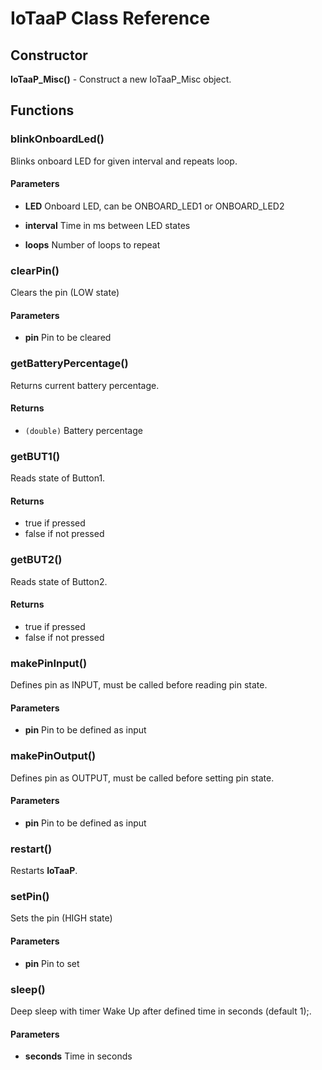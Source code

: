 # IoTaaP Class Reference

## Constructor

**IoTaaP_Misc()** - Construct a new IoTaaP_Misc object.

## Functions

### blinkOnboardLed()
Blinks onboard LED for given interval and repeats loop.
#### Parameters
- **LED**	Onboard LED, can be ONBOARD_LED1 or ONBOARD_LED2

- **interval**	Time in ms between LED states

- **loops**	Number of loops to repeat

### clearPin()
Clears the pin (LOW state)
#### Parameters
- **pin** Pin to be cleared

### getBatteryPercentage()
Returns current battery percentage.
#### Returns
- `(double)` Battery percentage

### getBUT1()
Reads state of Button1.
#### Returns
- true if pressed
- false if not pressed

### getBUT2()
Reads state of Button2.
#### Returns
- true if pressed
- false if not pressed

### makePinInput()
Defines pin as INPUT, must be called before reading pin state.
#### Parameters
- **pin**	Pin to be defined as input

### makePinOutput()
Defines pin as OUTPUT, must be called before setting pin state.
#### Parameters
- **pin**	Pin to be defined as input

### restart()
Restarts **IoTaaP**.

### setPin()
Sets the pin (HIGH state)
#### Parameters
- **pin** Pin to set

### sleep()
Deep sleep with timer Wake Up after defined time in seconds (default 1);.
#### Parameters

- **seconds**	Time in seconds
